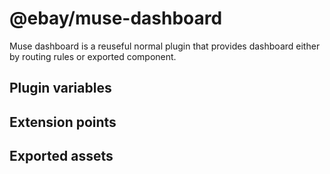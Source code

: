 # @ebay/muse-dashboard

Muse dashboard is a reuseful normal plugin that provides dashboard either by routing rules or exported component.

## Plugin variables

## Extension points


## Exported assets